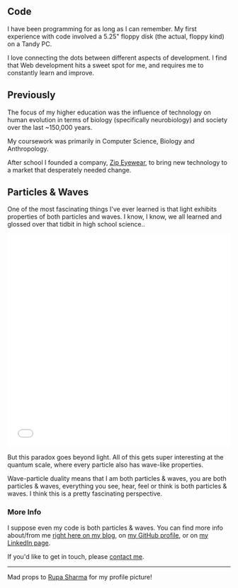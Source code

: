 ## Code

I have been programming for as long as I can remember. My first experience with code involved a 5.25" floppy disk (the actual, floppy kind) on a Tandy PC.

I love connecting the dots between different aspects of development. I find that Web development hits a sweet spot for me, and requires me to constantly learn and improve. 

## Previously

The focus of my higher education was the influence of technology on human evolution in terms of biology (specifically neurobiology) and society over the last ~150,000 years.

My coursework was primarily in Computer Science, Biology and Anthropology.

After school I founded a company, [Zip Eyewear](http://www.zipeyewear.com), to bring new technology to a market that desperately needed change.


## Particles & Waves

One of the most fascinating things I've ever learned is that light exhibits properties of both particles and waves. I know, I know, we all learned and glossed over that tidbit in high school science..

<iframe src="//commons.wikimedia.org/wiki/File:Wave-particle_duality.ogv?embedplayer=yes" width="100%" height="480px" frameborder="0" webkitAllowFullScreen mozallowfullscreen allowFullScreen></iframe>

But this paradox goes beyond light. All of this gets super interesting at the quantum scale, where every particle also has wave-like properties.

Wave-particle duality means that I am both particles & waves, you are both particles & waves, everything you see, hear, feel or think is both particles & waves. I think this is a pretty fascinating perspective.

### More Info

I suppose even my code is both particles & waves. You can find more info about/from me [right here on my blog](/blog/), on [my GitHub profile](https://github.com/nason), or on [my LinkedIn page](https://www.linkedin.com/in/michaelnason).

If you'd like to get in touch, please [contact me](/#contact).



* * *



Mad props to [Rupa Sharma](http://rupa.io) for my profile picture!
